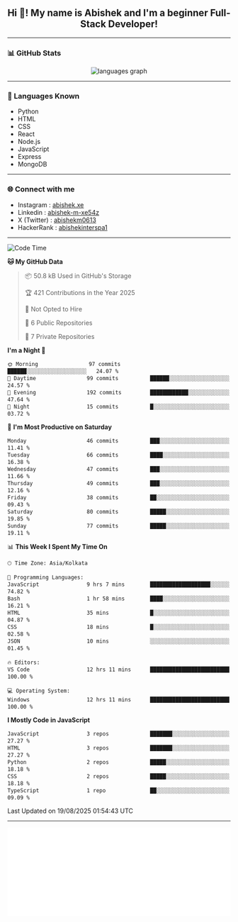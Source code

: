 <h2 align="center">Hi 👋! My name is <b>Abishek</b> and I'm a beginner Full-Stack Developer!</h2>

---

### 📊 GitHub Stats

<div align="center">
  <img src="https://github-readme-stats.vercel.app/api/top-langs/?username=Abishek-Web-Co&theme=react&show_icons=true&hide_border=true&layout=compact" height="150" alt="languages graph" />
</div>

---

### 🧠 Languages Known

- Python  
- HTML  
- CSS  
- React  
- Node.js  
- JavaScript
- Express
- MongoDB

---


### 🌐 Connect with me

- Instagram   : [abishek.xe](https://www.instagram.com/abishek.xe/)
- Linkedin    : [abishek-m-xe54z](https://www.linkedin.com/in/abishek-m-xe54z/)
- X (Twitter) : [abishekm0613](https://x.com/abishekm0613)
- HackerRank  : [abishekinterspa1](https://www.hackerrank.com/profile/abishekinterspa1)

---

<!--START_SECTION:waka-->
![Code Time](http://img.shields.io/badge/Code%20Time-130%20hrs%2022%20mins-blue)

**🐱 My GitHub Data** 

> 📦 50.8 kB Used in GitHub's Storage 
 > 
> 🏆 421 Contributions in the Year 2025
 > 
> 🚫 Not Opted to Hire
 > 
> 📜 6 Public Repositories 
 > 
> 🔑 7 Private Repositories 
 > 
**I'm a Night 🦉** 

```text
🌞 Morning                97 commits          ██████░░░░░░░░░░░░░░░░░░░   24.07 % 
🌆 Daytime                99 commits          ██████░░░░░░░░░░░░░░░░░░░   24.57 % 
🌃 Evening                192 commits         ████████████░░░░░░░░░░░░░   47.64 % 
🌙 Night                  15 commits          █░░░░░░░░░░░░░░░░░░░░░░░░   03.72 % 
```
📅 **I'm Most Productive on Saturday** 

```text
Monday                   46 commits          ███░░░░░░░░░░░░░░░░░░░░░░   11.41 % 
Tuesday                  66 commits          ████░░░░░░░░░░░░░░░░░░░░░   16.38 % 
Wednesday                47 commits          ███░░░░░░░░░░░░░░░░░░░░░░   11.66 % 
Thursday                 49 commits          ███░░░░░░░░░░░░░░░░░░░░░░   12.16 % 
Friday                   38 commits          ██░░░░░░░░░░░░░░░░░░░░░░░   09.43 % 
Saturday                 80 commits          █████░░░░░░░░░░░░░░░░░░░░   19.85 % 
Sunday                   77 commits          █████░░░░░░░░░░░░░░░░░░░░   19.11 % 
```


📊 **This Week I Spent My Time On** 

```text
🕑︎ Time Zone: Asia/Kolkata

💬 Programming Languages: 
JavaScript               9 hrs 7 mins        ███████████████████░░░░░░   74.82 % 
Bash                     1 hr 58 mins        ████░░░░░░░░░░░░░░░░░░░░░   16.21 % 
HTML                     35 mins             █░░░░░░░░░░░░░░░░░░░░░░░░   04.87 % 
CSS                      18 mins             █░░░░░░░░░░░░░░░░░░░░░░░░   02.58 % 
JSON                     10 mins             ░░░░░░░░░░░░░░░░░░░░░░░░░   01.45 % 

🔥 Editors: 
VS Code                  12 hrs 11 mins      █████████████████████████   100.00 % 

💻 Operating System: 
Windows                  12 hrs 11 mins      █████████████████████████   100.00 % 
```

**I Mostly Code in JavaScript** 

```text
JavaScript               3 repos             ███████░░░░░░░░░░░░░░░░░░   27.27 % 
HTML                     3 repos             ███████░░░░░░░░░░░░░░░░░░   27.27 % 
Python                   2 repos             █████░░░░░░░░░░░░░░░░░░░░   18.18 % 
CSS                      2 repos             █████░░░░░░░░░░░░░░░░░░░░   18.18 % 
TypeScript               1 repo              ██░░░░░░░░░░░░░░░░░░░░░░░   09.09 % 
```




 Last Updated on 19/08/2025 01:54:43 UTC
<!--END_SECTION:waka-->

---

<div align="center">
  <a href="https://abish-file.web.app/" target="_blank" rel="noopener noreferrer"><img height="200" src="pic.png" alt="Profile Picture" /></a>
</div>

